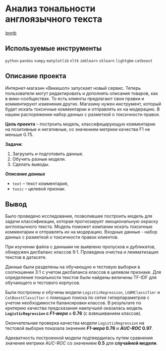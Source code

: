 # Анализ тональности англоязычного текста

[ipynb](https://github.com/apashina/data-science-yandex-praktikum/blob/main/Analysis_of_text_tonality/13_analysis_of_text_tonality.ipynb)

## Используемые инструменты

`python` `pandas` `numpy` `matplotlib` `nltk` `imblearn` `sklearn` `lightgbm` `catboost`

## Описание проекта

Интернет-магазин «Викишоп» запускает новый сервис. Теперь пользователи могут редактировать и дополнять описания товаров, как в вики-сообществах. То есть клиенты предлагают свои правки и комментируют изменения других. Магазину нужен инструмент, который будет искать токсичные комментарии и отправлять их на модерацию. В нашем распоряжении набор данных с разметкой о токсичности правок.

**Цель проекта** – построить модель, классифицирующую комментарии на позитивные и негативные, со значением метрики качества F1 не меньше 0.75.

**Задачи:** 

1. Загрузить и подготовить данные.
2. Обучить разные модели.
3. Сделать выводы.

***Описание данных***

* `text` – текст комментария, 
* `toxic` – целевой признак.

## Вывод

Было проведено исследование, позволившее построить модель для задачи классификации, которая прогнозирует эмоциональную окраску англоязычного текста. Модель поможет компании искать токсичные комментарии и отправлять их на модерацию. Входные данные - набор данных с разметкой о токсичности правок клиентов.

При изучении файла с данными не выявлено пропусков и дубликатов, обнаружен дисбаланс классов 9:1. Проведена очистка и лемматизация текстов в датасете.

Данные были разделены на обучающую и тестовую выборки в соотношении 3:1 с учетом дисбаланса классов в целевом признаке. Для определения тональности текстов были найдены величины TF-IDF для обучающего и тестового корпусов.

Были построены и обучены модели `LogisticRegression`, `LGBMClassifier` и `CatBoostClassifier` с помощью поиска по сетке гиперпараметров с учетом необходимости балансировки классов. В результате по критерию качества предсказания наилучшей оказалась модель **`LogisticRegression` с *F1-мера* = 0.76** (с взвешиванием классов).

Окончательная проверка качества модели `LogisticRegression` на тестовой выборке показала значение ***F1-мера* 0.76** и ***AUC-ROC* 0.97**.

Адекватность построенной модели подтвердилась путем сравнения значения метрики *AUC-ROC* со значением **0.5** для **случайной модели**.
